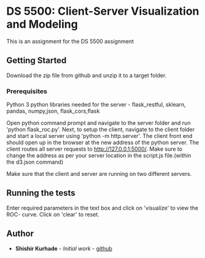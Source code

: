 # DS 5500: Client-Server Visualization and Modeling


This is an assignment for the DS 5500 assignment

## Getting Started
Download the zip file from github and unzip it to a target folder.

### Prerequisites

Python 3
python libraries needed for the server - flask_restful, sklearn, pandas, numpy,json, flask_cors,flask



Open python command prompt and navigate to the server folder and run 'python flask_roc.py'. Next, to setup the client, navigate to the client folder and start a local server using 'python -m http.server'.
The client front end should open up in the browser at the new address of the python server. 
The client routes all server requests to http://127.0.0.1:5000/. Make sure to change the address as per your server location in the script.js file.(within the d3.json command)

Make sure that the client and server are running on two different servers.
## Running the tests

Enter required parameters in the text box and click on 'visualize' to view the ROC- curve. Click on 'clear' to reset.



## Author

* **Shishir Kurhade** - *Initial work* - [github](https://github.com/shishir-kurhade)







